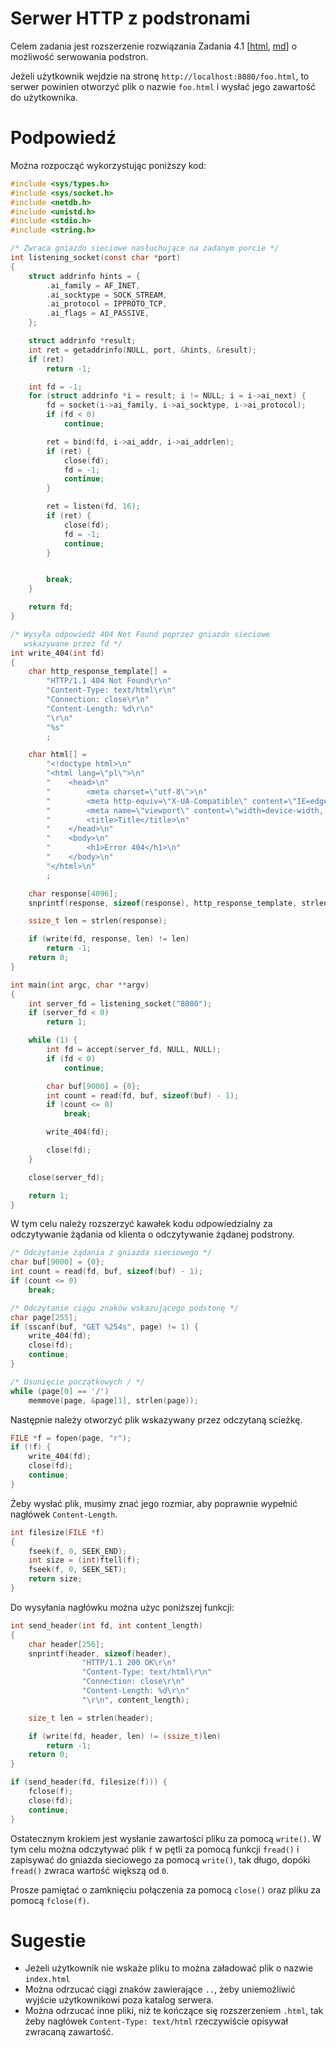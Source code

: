 # Serwer HTTP z podstronami

Celem zadania jest rozszerzenie rozwiązania Zadania 4.1 [[html](https://czarnota.github.io/wpsl/4/task1-solved), [md](https://github.com/czarnota/wpsl/tree/main/4/task1-solved.md)]
o możliwość serwowania podstron.

Jeżeli użytkownik wejdzie na stronę `http://localhost:8080/foo.html`, to serwer powinien
otworzyć plik o nazwie `foo.html` i wysłać jego zawartość do użytkownika.

# Podpowiedź

Można rozpocząć wykorzystując poniższy kod:
```c
#include <sys/types.h>
#include <sys/socket.h>
#include <netdb.h>
#include <unistd.h>
#include <stdio.h>
#include <string.h>

/* Zwraca gniazdo sieciowe nasłuchujące na zadanym porcie */
int listening_socket(const char *port)
{
    struct addrinfo hints = {
        .ai_family = AF_INET,
        .ai_socktype = SOCK_STREAM,
        .ai_protocol = IPPROTO_TCP,
        .ai_flags = AI_PASSIVE,
    };

    struct addrinfo *result;
    int ret = getaddrinfo(NULL, port, &hints, &result);
    if (ret)
        return -1;

    int fd = -1;
    for (struct addrinfo *i = result; i != NULL; i = i->ai_next) {
        fd = socket(i->ai_family, i->ai_socktype, i->ai_protocol);
        if (fd < 0)
            continue;

        ret = bind(fd, i->ai_addr, i->ai_addrlen);
        if (ret) {
            close(fd);
            fd = -1;
            continue;
        }

        ret = listen(fd, 16);
        if (ret) {
            close(fd);
            fd = -1;
            continue;
        }


        break;
    }

    return fd;
}

/* Wysyła odpowiedź 404 Not Found poprzez gniazdo sieciowe
   wskazywane przez fd */
int write_404(int fd)
{
    char http_response_template[] =
        "HTTP/1.1 404 Not Found\r\n"
        "Content-Type: text/html\r\n"
        "Connection: close\r\n"
        "Content-Length: %d\r\n"
        "\r\n"
        "%s"
        ;

    char html[] =
        "<!doctype html>\n"
        "<html lang=\"pl\">\n"
        "    <head>\n"
        "        <meta charset=\"utf-8\">\n"
        "        <meta http-equiv=\"X-UA-Compatible\" content=\"IE=edge\">\n"
        "        <meta name=\"viewport\" content=\"width=device-width, initial-scale=1\">\n"
        "        <title>Title</title>\n"
        "    </head>\n"
        "    <body>\n"
        "        <h1>Error 404</h1>\n"
        "    </body>\n"
        "</html>\n"
        ;

    char response[4096];
    snprintf(response, sizeof(response), http_response_template, strlen(html), html);

    ssize_t len = strlen(response);

    if (write(fd, response, len) != len)
        return -1;
    return 0;
}

int main(int argc, char **argv)
{
    int server_fd = listening_socket("8080");
    if (server_fd < 0)
        return 1;

    while (1) {
        int fd = accept(server_fd, NULL, NULL);
        if (fd < 0)
            continue;

        char buf[9000] = {0};
        int count = read(fd, buf, sizeof(buf) - 1);
        if (count <= 0)
            break;

        write_404(fd);

        close(fd);
    }

    close(server_fd);

    return 1;
}
```

W tym celu należy rozszerzyć kawałek kodu odpowiedzialny za odczytywanie żądania
od klienta o odczytywanie żądanej podstrony.

```c
/* Odczytanie żądania z gniazda sieciowego */
char buf[9000] = {0};
int count = read(fd, buf, sizeof(buf) - 1);
if (count <= 0)
    break;

/* Odczytanie ciągu znaków wskazującego podstonę */
char page[255];
if (sscanf(buf, "GET %254s", page) != 1) {
    write_404(fd);
    close(fd);
    continue;
}

/* Usunięcie początkowych / */
while (page[0] == '/')
    memmove(page, &page[1], strlen(page));
```

Następnie należy otworzyć plik wskazywany przez odczytaną scieżkę.
```c
FILE *f = fopen(page, "r");
if (!f) {
    write_404(fd);
    close(fd);
    continue;
}
```

Żeby wysłać plik, musimy znać jego rozmiar, aby poprawnie wypełnić
nagłówek `Content-Length`.

```c
int filesize(FILE *f)
{
    fseek(f, 0, SEEK_END);
    int size = (int)ftell(f);
    fseek(f, 0, SEEK_SET);
    return size;
}
```

Do wysyłania nagłówku można użyc poniższej funkcji:
```c
int send_header(int fd, int content_length)
{
    char header[256];
    snprintf(header, sizeof(header),
                "HTTP/1.1 200 OK\r\n"
                "Content-Type: text/html\r\n"
                "Connection: close\r\n"
                "Content-Length: %d\r\n"
                "\r\n", content_length);

    size_t len = strlen(header);

    if (write(fd, header, len) != (ssize_t)len)
        return -1;
    return 0;
}
```
```c
if (send_header(fd, filesize(f))) {
    fclose(f);
    close(fd);
    continue;
}
```

Ostatecznym krokiem jest wysłanie zawartości pliku za pomocą `write()`. W tym
celu można odczytywać plik `f` w pętli za pomocą funkcji `fread()` i zapisywać
do gniazda sieciowego za pomocą `write()`, tak długo, dopóki `fread()` zwraca
wartość większą od `0`.

Prosze pamiętać o zamknięciu połączenia za pomocą `close()` oraz pliku za pomocą `fclose(f)`.

# Sugestie

- Jeżeli użytkownik nie wskaże pliku to można załadować plik o nazwie `index.html`
- Można odrzucać ciągi znaków zawierające `..`, żeby uniemożliwić wyjście użytkownikowi poza katalog serwera.
- Można odrzucać inne pliki, niż te kończące się rozszerzeniem `.html`, tak żeby nagłówek `Content-Type: text/html` rzeczywiście opisywał zwracaną zawartość.

